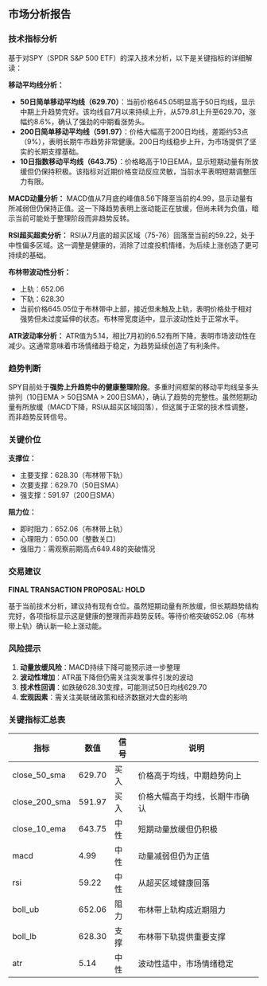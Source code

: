 ## 市场分析报告

### 技术指标分析

基于对SPY（SPDR S&P 500 ETF）的深入技术分析，以下是关键指标的详细解读：

**移动平均线分析：**
- **50日简单移动平均线（629.70）**：当前价格645.05明显高于50日均线，显示中期上升趋势完好。该均线自7月以来持续上升，从579.81上升至629.70，涨幅约8.6%，确认了强劲的中期看涨势头。
- **200日简单移动平均线（591.97）**：价格大幅高于200日均线，差距约53点（9%），表明长期牛市趋势非常健康。200日均线稳步上升，为市场提供了坚实的长期支撑基础。
- **10日指数移动平均线（643.75）**：价格略高于10日EMA，显示短期动量有所放缓但仍保持积极。该指标对近期价格变动反应灵敏，当前水平表明短期调整压力有限。

**MACD动量分析：**
MACD值从7月底的峰值8.56下降至当前的4.99，显示动量有所减弱但仍保持正值。这一下降趋势表明上涨动能正在放缓，但尚未转为负值，暗示当前可能处于整理阶段而非趋势反转。

**RSI超买超卖分析：**
RSI从7月底的超买区域（75-76）回落至当前的59.22，处于中性偏多区域。这一调整是健康的，消除了过度投机情绪，为后续上涨创造了更可持续的基础。

**布林带波动性分析：**
- 上轨：652.06
- 下轨：628.30  
- 当前价格645.05位于布林带中上部，接近但未触及上轨，表明价格处于相对强势但未过度延伸的状态。布林带宽度适中，显示波动性处于正常水平。

**ATR波动率分析：**
ATR值为5.14，相比7月初的6.52有所下降，表明市场波动性在减少。这通常意味着市场情绪趋于稳定，为趋势延续创造了有利条件。

### 趋势判断

SPY目前处于**强势上升趋势中的健康整理阶段**。多重时间框架的移动平均线呈多头排列（10日EMA > 50日SMA > 200日SMA），确认了趋势的完整性。虽然短期动量有所放缓（MACD下降，RSI从超买区域回落），但这属于正常的技术性调整，而非趋势反转信号。

### 关键价位

**支撑位：**
- 主要支撑：628.30（布林带下轨）
- 次要支撑：629.70（50日SMA）
- 强支撑：591.97（200日SMA）

**阻力位：**
- 即时阻力：652.06（布林带上轨）
- 心理阻力：650.00（整数关口）
- 强阻力：需观察前期高点649.48的突破情况

### 交易建议

**FINAL TRANSACTION PROPOSAL: HOLD**

基于当前技术分析，建议持有现有仓位。虽然短期动量有所放缓，但长期趋势结构完好，各项指标显示这是健康的整理而非趋势反转。等待价格突破652.06（布林带上轨）确认新一轮上涨动能。

### 风险提示

1. **动量放缓风险**：MACD持续下降可能预示进一步整理
2. **波动性增加**：ATR虽下降但仍需关注突发事件引发的波动
3. **技术性回调**：如跌破628.30支撑，可能测试50日均线629.70
4. **宏观因素**：需关注美联储政策和经济数据对大盘的影响

### 关键指标汇总表

| 指标 | 数值 | 信号 | 说明 |
|------|------|------|------|
| close_50_sma | 629.70 | 买入 | 价格高于均线，中期趋势向上 |
| close_200_sma | 591.97 | 买入 | 价格大幅高于均线，长期牛市确认 |
| close_10_ema | 643.75 | 中性 | 短期动量放缓但仍积极 |
| macd | 4.99 | 中性 | 动量减弱但仍为正值 |
| rsi | 59.22 | 中性 | 从超买区域健康回落 |
| boll_ub | 652.06 | 阻力 | 布林带上轨构成近期阻力 |
| boll_lb | 628.30 | 支撑 | 布林带下轨提供重要支撑 |
| atr | 5.14 | 中性 | 波动性适中，市场情绪稳定 |